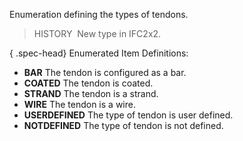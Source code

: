 Enumeration defining the types of tendons.

> HISTORY&nbsp; New type in IFC2x2.

{ .spec-head}
Enumerated Item Definitions:

* **BAR** The tendon is configured as a bar. 
* **COATED** The tendon is coated. 
* **STRAND** The tendon is a strand. 
* **WIRE** The tendon is a wire. 
* **USERDEFINED** The type of tendon is user defined. 
* **NOTDEFINED** The type of tendon is not defined.